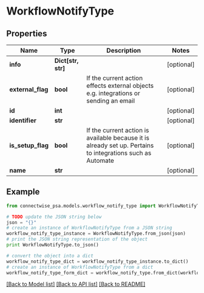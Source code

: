 # WorkflowNotifyType


## Properties
Name | Type | Description | Notes
------------ | ------------- | ------------- | -------------
**info** | **Dict[str, str]** |  | [optional] 
**external_flag** | **bool** | If the current action effects external objects e.g. integrations or sending an email | [optional] 
**id** | **int** |  | [optional] 
**identifier** | **str** |  | [optional] 
**is_setup_flag** | **bool** | If the current action is available because it is already set up. Pertains to integrations such as Automate | [optional] 
**name** | **str** |  | [optional] 

## Example

```python
from connectwise_psa.models.workflow_notify_type import WorkflowNotifyType

# TODO update the JSON string below
json = "{}"
# create an instance of WorkflowNotifyType from a JSON string
workflow_notify_type_instance = WorkflowNotifyType.from_json(json)
# print the JSON string representation of the object
print WorkflowNotifyType.to_json()

# convert the object into a dict
workflow_notify_type_dict = workflow_notify_type_instance.to_dict()
# create an instance of WorkflowNotifyType from a dict
workflow_notify_type_form_dict = workflow_notify_type.from_dict(workflow_notify_type_dict)
```
[[Back to Model list]](../README.md#documentation-for-models) [[Back to API list]](../README.md#documentation-for-api-endpoints) [[Back to README]](../README.md)


